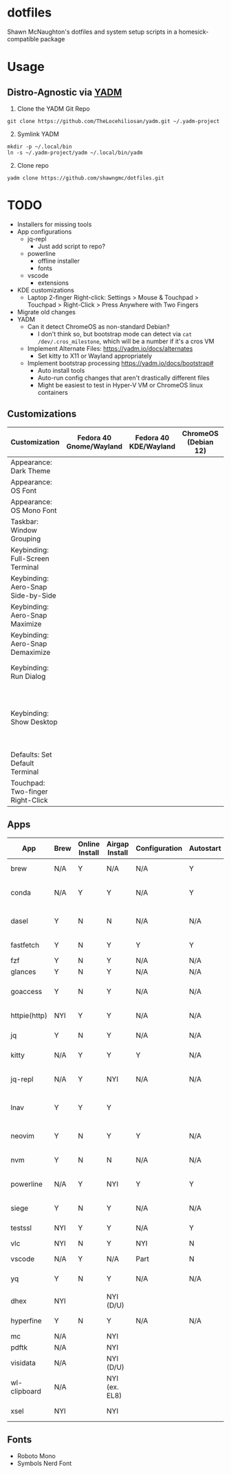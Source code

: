 # dotfiles
Shawn McNaughton's dotfiles and system setup scripts in a homesick-compatible package


# Usage
## Distro-Agnostic via [YADM](https://yadm.io)
1. Clone the YADM Git Repo
```
git clone https://github.com/TheLocehiliosan/yadm.git ~/.yadm-project
```
2. Symlink YADM
```
mkdir -p ~/.local/bin
ln -s ~/.yadm-project/yadm ~/.local/bin/yadm
```
2. Clone repo
```
yadm clone https://github.com/shawngmc/dotfiles.git
```
# TODO
- Installers for missing tools
- App configurations
  - jq-repl
    - Just add script to repo?
  - powerline
    - offline installer
    - fonts
  - vscode
    - extensions
- KDE customizations
  - Laptop 2-finger Right-click: Settings > Mouse & Touchpad > Touchpad > Right-Click > Press Anywhere with Two Fingers
- Migrate old changes
- YADM
  - Can it detect ChromeOS as non-standard Debian?
    - I don't think so, but bootstrap mode can detect via ```cat /dev/.cros_milestone```, which will be a number if it's a cros VM
  - Implement Alternate Files: https://yadm.io/docs/alternates
    - Set kitty to X11 or Wayland appropriately
  - Implement bootstrap processing https://yadm.io/docs/bootstrap#
    - Auto install tools
    - Auto-run config changes that aren't drastically different files
    - Might be easiest to test in Hyper-V VM or ChromeOS linux containers

## Customizations
| Customization         | Fedora 40 Gnome/Wayland | Fedora 40 KDE/Wayland | ChromeOS (Debian 12) | Ubuntu 24.04 | Rocky 8 Mate/X | Purpose |
|-----------------------|-----------------|---------------|----------------------|--------------|---------|---------|
| Appearance: Dark Theme |  |  |  |  |  | A black/very dark grey theme |
| Appearance: OS Font |  |  |  |  |  |  |
| Appearance: OS Mono Font |  |  |  |  |  |  |
| Taskbar: Window Grouping |  |  |  |  |  |  |
| Keybinding: Full-Screen Terminal |  |  |  |  |  |  |
| Keybinding: Aero-Snap Side-by-Side |  |  |  |  |  | Side-by-side via Super+Left/Right |
| Keybinding: Aero-Snap Maximize |  |  |  |  |  | Maximize via Super+Up |
| Keybinding: Aero-Snap Demaximize |  |  |  |  |  | De-Maximize via Super+Down |
| Keybinding: Run Dialog |  |  |  |  |  | Run Dialog via Super-R to match windows |
| Keybinding: Show Desktop |  |  |  |  |  | Show Desktop via Super-D to match windows - might be replacing with Show FS Terminal |
| Defaults: Set Default Terminal |  |  |  |  |  | Likely choosing KiTTY at this point |
| Touchpad: Two-finger Right-Click |  |  |  |  |  |  |


## Apps
| App               | Brew | Online Install | Airgap Install | Configuration | Autostart | Purpose |
|-------------------|------|----------------|----------------|---------------|-----------|---------|
| brew              | N/A  | Y              | N/A            | N/A           | Y         | Distro-agnostic package manager |
| conda             | N/A  | Y              | Y              | N/A           | Y         | Manage Python versions and environments |
| dasel             | Y    | N              | N              | N/A           | N/A       | CLI tool for managing JSON/YAML/XML/etc files |
| fastfetch         | Y    | N              | Y              | Y             | Y         | Quick system info tool |
| fzf               | Y    | N              | Y              | N/A           | N/A       | Fuzzy finder |
| glances           | Y    | N              | Y              | N/A           | N/A       | top alternative |
| goaccess          | Y    | N              | Y              | N/A           | N/A       | Live web log analysis tool with built-in queries |
| httpie(http)      | NYI  | Y              | Y              | N/A           | N/A       | More friendly 'curl' command |
| jq                | Y    | N              | Y              | N/A           | N/A       | CLI tool for managing JSON files |
| kitty             | N/A  | Y              | Y              | Y             | N/A       | GPU accelerated terminal app |
| jq-repl           | N/A  | Y              | NYI            | N/A           | N/A       | Use JQ and FZF to dynamically preview JSONPath queries |
| lnav              | Y    | Y              | Y              |               |           | Live web log analysis tool with complex queries |
| neovim            | Y    | N              | Y              | Y             | N/A       | Better VIM with Python scripting and more |
| nvm               | Y    | N              | N              | N/A           | N/A       | Manage node.js versions |
| powerline         | N/A  | Y              | NYI            | Y             | Y         | Inituitive command prompt with Git and K8s support |
| siege             | Y    | N              | Y              | N/A           | N/A       | HTTP Benchmarking utility |
| testssl           | NYI  | Y              | Y              | N/A           | Y         | Test TLS web server security fingerprint |
| vlc               | NYI  | N              | Y              | NYI           | N         | Video player |
| vscode            | N/A  | Y              | N/A            | Part          | N         | Flexible lightweight IDE |
| yq                | Y    | N              | Y              | N/A           | N/A       | CLI tool for managing YAML files | 
|                   |      |                |                |               |           | |
| dhex              | NYI  |                | NYI (D/U)      |               |           | Diffing hexeditor |
| hyperfine         | Y    | N              | Y              | N/A           | N/A       | benchmark a CLI command |
| mc                | N/A  |                | NYI            |               |           | TUI file manager |
| pdftk             | N/A  |                | NYI            |               |           | PDF Toolkit |
| visidata          | N/A  |                | NYI (D/U)      |               |           | TUI-based spreadsheet |
| wl-clipboard      | N/A  |                | NYI (ex. EL8)  |               |           | CLI Clipboard tools for wayland |
| xsel              | NYI  |                | NYI            |               |           | CLI Clipboard tools for X |

## Fonts
- Roboto Mono
- Symbols Nerd Font

